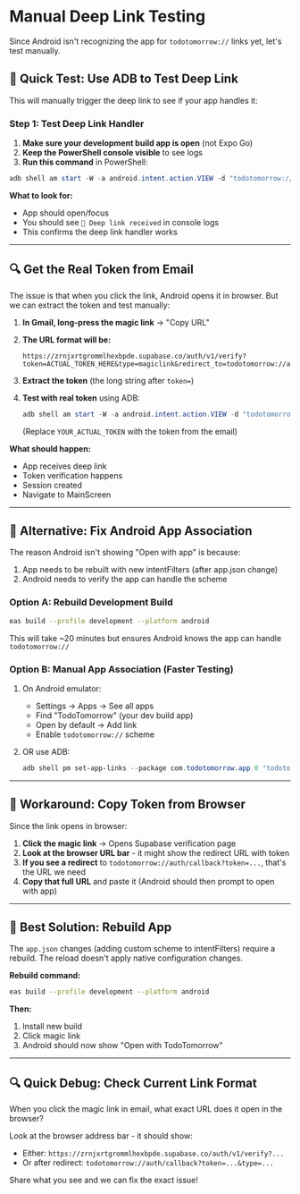 # Manual Deep Link Testing

Since Android isn't recognizing the app for `todotomorrow://` links yet, let's test manually.

## 🔧 **Quick Test: Use ADB to Test Deep Link**

This will manually trigger the deep link to see if your app handles it:

### Step 1: Test Deep Link Handler

1. **Make sure your development build app is open** (not Expo Go)
2. **Keep the PowerShell console visible** to see logs
3. **Run this command** in PowerShell:

```powershell
adb shell am start -W -a android.intent.action.VIEW -d "todotomorrow://auth/callback?token=test123&type=email"
```

**What to look for:**
- App should open/focus
- You should see `🔗 Deep link received` in console logs
- This confirms the deep link handler works

---

## 🔍 **Get the Real Token from Email**

The issue is that when you click the link, Android opens it in browser. But we can extract the token and test manually:

1. **In Gmail, long-press the magic link** → "Copy URL"
2. **The URL format will be:**
   ```
   https://zrnjxrtgrommlhexbpde.supabase.co/auth/v1/verify?token=ACTUAL_TOKEN_HERE&type=magiclink&redirect_to=todotomorrow://auth/callback
   ```

3. **Extract the token** (the long string after `token=`)

4. **Test with real token** using ADB:
   ```powershell
   adb shell am start -W -a android.intent.action.VIEW -d "todotomorrow://auth/callback?token=YOUR_ACTUAL_TOKEN&type=email"
   ```
   (Replace `YOUR_ACTUAL_TOKEN` with the token from the email)

**What should happen:**
- App receives deep link
- Token verification happens
- Session created
- Navigate to MainScreen

---

## 🔄 **Alternative: Fix Android App Association**

The reason Android isn't showing "Open with app" is because:
1. App needs to be rebuilt with new intentFilters (after app.json change)
2. Android needs to verify the app can handle the scheme

### Option A: Rebuild Development Build

```bash
eas build --profile development --platform android
```

This will take ~20 minutes but ensures Android knows the app can handle `todotomorrow://`

### Option B: Manual App Association (Faster Testing)

1. On Android emulator:
   - Settings → Apps → See all apps
   - Find "TodoTomorrow" (your dev build app)
   - Open by default → Add link
   - Enable `todotomorrow://` scheme

2. OR use ADB:
   ```powershell
   adb shell pm set-app-links --package com.todotomorrow.app 0 "todotomorrow"
   ```

---

## 📧 **Workaround: Copy Token from Browser**

Since the link opens in browser:

1. **Click the magic link** → Opens Supabase verification page
2. **Look at the browser URL bar** - it might show the redirect URL with token
3. **If you see a redirect** to `todotomorrow://auth/callback?token=...`, that's the URL we need
4. **Copy that full URL** and paste it (Android should then prompt to open with app)

---

## 🎯 **Best Solution: Rebuild App**

The `app.json` changes (adding custom scheme to intentFilters) require a rebuild. The reload doesn't apply native configuration changes.

**Rebuild command:**
```bash
eas build --profile development --platform android
```

**Then:**
1. Install new build
2. Click magic link
3. Android should now show "Open with TodoTomorrow"

---

## 🔍 **Quick Debug: Check Current Link Format**

When you click the magic link in email, what exact URL does it open in the browser?

Look at the browser address bar - it should show:
- Either: `https://zrnjxrtgrommlhexbpde.supabase.co/auth/v1/verify?...`
- Or after redirect: `todotomorrow://auth/callback?token=...&type=...`

Share what you see and we can fix the exact issue!

